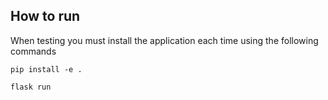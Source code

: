 ## How to run

When testing you must install the application each time using the following commands 

    pip install -e .

    flask run


